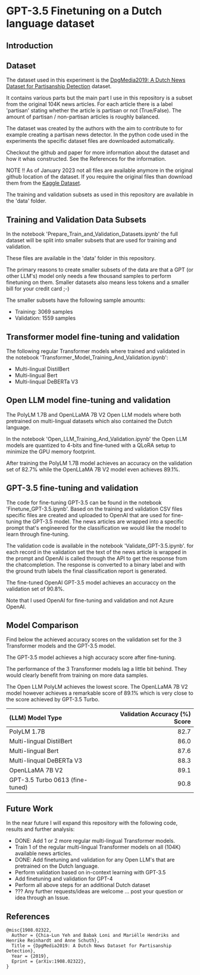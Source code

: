 # GPT-3.5 Finetuning on a Dutch language dataset

## Introduction



## Dataset

The dataset used in this experiment is the [DpgMedia2019: A Dutch News Dataset for Partisanship Detection](https://github.com/dpgmedia/partisan-news2019) dataset.

It contains various parts but the main part I use in this repository is a subset from the original 104K news articles. For each article there is a label 'partisan' stating whether the article is partisan or not (True/False). The amount of partisan / non-partisan articles is roughly balanced.

The dataset was created by the authors with the aim to contribute to for example creating a partisan news detector. In the python code used in the experiments the specific dataset files are downloaded automatically. 

Checkout the github and paper for more information about the dataset and how it whas constructed. See the References for the information.

NOTE !! As of January 2023 not all files are available anymore in the original github location of the dataset. If you require the original files than download them from the [Kaggle Dataset](https://www.kaggle.com/datasets/rsmits/dpgmedia2019).

The training and validation subsets as used in this repository are available in the 'data' folder.

## Training and Validation Data Subsets

In the notebook 'Prepare_Train_and_Validation_Datasets.ipynb' the full dataset will be split into smaller subsets that are used for training and validation.

These files are available in the 'data' folder in this repository.

The primary reasons to create smaller subsets of the data are that a GPT (or other LLM's) model only needs a few thousand samples to perform finetuning on them. Smaller datasets also means less tokens and a smaller bill for your credit card ;-)

The smaller subsets have the following sample amounts:
* Training: 3069 samples
* Validation: 1559 samples

## Transformer model fine-tuning and validation

The following regular Transformer models where trained and validated in the notebook 'Transformer_Model_Training_And_Validation.ipynb':
* Multi-lingual DistilBert
* Multi-lingual Bert
* Multi-linqual DeBERTa V3

## Open LLM model fine-tuning and validation

The PolyLM 1.7B and OpenLLaMA 7B V2 Open LLM models where both pretrained on multi-lingual datasets which also contained the Dutch language.

In the notebook 'Open_LLM_Training_And_Validation.ipynb' the Open LLM models are quantized to 4-bits and fine-tuned with a QLoRA setup to minimize the GPU memory footprint.

After training the PolyLM 1.7B model achieves an accuracy on the validation set of 82.7% while the OpenLLaMA 7B V2 model even achieves 89.1%.

## GPT-3.5 fine-tuning and validation

The code for fine-tuning GPT-3.5 can be found in the notebook 'Finetune_GPT-3.5.ipynb'. Based on the training and validation CSV files specific files are created  and uploaded to OpenAI that are used for fine-tuning the GPT-3.5 model. The news articles are wrapped into a specific prompt that's engineered for the classification we would like the model to learn through fine-tuning.

The validation code is available in the notebook 'Validate_GPT-3.5.ipynb'. for each record in the validation set the text of the news article is wrapped in the prompt and OpenAI is called through the API to get the response from the chatcompletion.
The response is converted to a binary label and with the ground truth labels the final classification report is generated.

The fine-tuned OpenAI GPT-3.5 model achieves an accuraccy on the validation set of 90.8%.

Note that I used OpenAI for fine-tuning and validation and not Azure OpenAI.

## Model Comparison

Find below the achieved accuracy scores on the validation set for the 3 Transformer models and the GPT-3.5 model.

The GPT-3.5 model achieves a high accuracy score after fine-tuning.

The performance of the 3 Transformer models lag a little bit behind. They would clearly benefit from training on more data samples.

The Open LLM PolyLM achieves the lowest score. The OpenLLaMA 7B V2 model however achieves a remarkable score of 89.1% which is very close to the score achieved by GPT-3.5 Turbo.

| (LLM) Model Type | Validation Accuracy (%) Score |
|:---------------|----------------:|
| PolyLM 1.7B | 82.7 |
| Multi-lingual DistilBert | 86.0 |
| Multi-lingual Bert | 87.6 |
| Multi-linqual DeBERTa V3 | 88.3 |
| OpenLLaMA 7B V2 | 89.1 |
| GPT-3.5 Turbo 0613 (fine-tuned) | 90.8 |

## Future Work

In the near future I will expand this repository with the following code, results and further analysis:
* DONE: Add 1 or 2 more regular multi-lingual Transformer models.
* Train 1 of the regular multi-lingual Transformer models on all (104K) available news articles.
* DONE: Add finetuning and validation for any Open LLM's that are pretrained on the Dutch language.
* Perform validation based on in-context learning with GPT-3.5
* Add finetuning and validation for GPT-4
* Perform all above steps for an additional Dutch dataset
* ??? Any further requests/ideas are welcome ... post your question or idea through an Issue.

## References

```
@misc{1908.02322,
  Author = {Chia-Lun Yeh and Babak Loni and Mariëlle Hendriks and Henrike Reinhardt and Anne Schuth},
  Title = {DpgMedia2019: A Dutch News Dataset for Partisanship Detection},
  Year = {2019},
  Eprint = {arXiv:1908.02322},
}
```